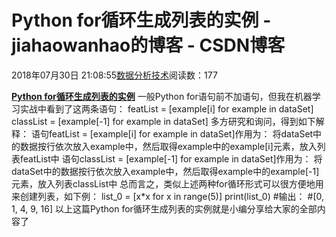 
# Python for循环生成列表的实例​​​​​​​ - jiahaowanhao的博客 - CSDN博客


2018年07月30日 21:08:55[数据分析技术](https://me.csdn.net/jiahaowanhao)阅读数：177


**[Python for循环生成列表的实例](http://cda.pinggu.org/view/26237.html)**
一般Python for语句前不加语句，但我在机器学习实战中看到了这两条语句：
featList = [example[i] for example in dataSet]
classList = [example[-1] for example in dataSet]
多方研究和询问，得到如下解释：
语句featList = [example[i] for example in dataSet]作用为：
将dataSet中的数据按行依次放入example中，然后取得example中的example[i]元素，放入列表featList中
语句classList = [example[-1] for example in dataSet]作用为：
将dataSet中的数据按行依次放入example中，然后取得example中的example[-1]元素，放入列表classList中
总而言之，类似上述两种for循环形式可以很方便地用来创建列表，如下例：
list_0 = [x*x for x in range(5)]
print(list_0)
\#输出：
\#[0, 1, 4, 9, 16]
以上这篇Python for循环生成列表的实例就是小编分享给大家的全部内容了

